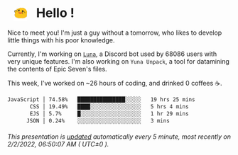 <h1>   <img src="./spoink.gif" style="vertical-align:middle;" width="30px">   Hello ! </h1>

Nice to meet you! I'm just a guy without a tomorrow, who likes to develop little things with his poor knowledge.

Currently, I'm working on <a href='https://github.com/Asgarrrr/Luna'>`Luna`</a>, a Discord bot used by 68086 users with very unique features. I'm also working on `Yuna Unpack`, a tool for datamining the contents of Epic Seven's files.

This week, I've worked on ~26 hours of coding, and drinked 0 coffees ☕.

```
JavaScript │ 74.58%   ███████████████░░░░░   19 hrs 25 mins
       CSS │ 19.49%   ████░░░░░░░░░░░░░░░░   5 hrs 4 mins
       EJS │ 5.7%     █░░░░░░░░░░░░░░░░░░░   1 hr 29 mins
      JSON │ 0.24%    ░░░░░░░░░░░░░░░░░░░░   3 mins
```

###### This presentation is [updated](https://github.com/Asgarrrr) automatically every 5 minute, most recently on 2/2/2022, 06:50:07 AM ( UTC±0 ).